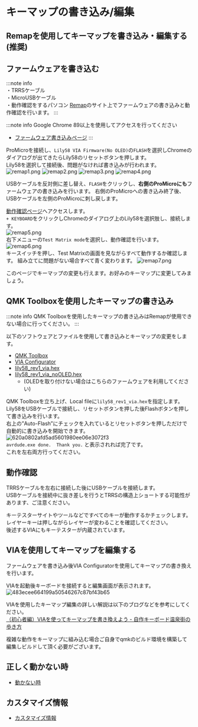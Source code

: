 # キーマップの書き込み/編集

## Remapを使用してキーマップを書き込み・編集する(推奨)
## ファームウェアを書き込む
:::note info  
    ・TRRSケーブル  
    ・MicroUSBケーブル  
    ・動作確認をするパソコン
[Remap](https://remap-keys.app/)のサイト上でファームウェアの書き込みと動作確認を行います。
:::

:::note info
    Google Chrome 89以上を使用してアクセスを行ってください
- [ファームウェア書き込みページ](https://remap-keys.app/catalog/jztXFjMO9ZAIzyFT7CSe/firmware)
:::

ProMicroを接続し、`Lily58 VIA Firmware(No OLED)`の`FLASH`を選択しChromeのダイアログが出てきたらLily58のリセットボタンを押します。   
Lily58を選択して接続後、問題がなければ書き込みが行われます。
![remap1.png](/img/remap1.png)
![remap2.png](/img/remap2.png)
![remap3.png](/img/remap3.png)
![remap4.png](/img/remap4.png)

USBケーブルを反対側に差し替え、`FLASH`をクリックし、**右側のProMicroにも**ファームウェアの書き込みを行います。
右側のProMicroへの書き込み終了後、USBケーブルを左側のProMicroに刺し戻します。

[動作確認ページ](https://remap-keys.app/configure)へアクセスします。    
`+ KEYBOARD`をクリックしChromeのダイアログ上のLily58を選択肢し、接続します。    
![remap5.png](/img/remap5.png)  
右下メニューの`Test Matrix mode`を選択し、動作確認を行います。  
![remap6.png](/img/remap6.png)  
キースイッチを押し、Test Matrixの画面を見ながらすべて動作するか確認します。 
組み立てに問題がない場合すべて青く変わります。
![remap7.png](/img/remap7.png)  

このページでキーマップの変更も行えます。お好みのキーマップに変更してみましょう。

## QMK Toolboxを使用したキーマップの書き込み
:::note info
    QMK Toolboxを使用したキーマップの書き込みはRemapが使用できない場合に行ってください。
:::

以下のソフトウェアとファイルを使用して書き込みとキーマップの変更をします。

- [QMK Toolbox](https://github.com/qmk/qmk_toolbox/releases)  
- [VIA Configurator](https://github.com/the-via/releases/releases/)
- [lily58_rev1_via.hex](https://drive.google.com/file/d/1pNQqg-wFip-hwCnLi7aFFjNfxRyyM5Q5/view?usp=sharing)  
- [lily58_rev1_via_noOLED.hex](https://drive.google.com/file/d/19CiNewbTT1lCRrP8-DUQJo7VaEKvU591/view?usp=sharing)
    - (OLEDを取り付けない場合はこちらのファームウェアを利用してください)  

QMK Toolboxを立ち上げ、Local fileに`lily58_rev1_via.hex`を指定します。    
Lily58をUSBケーブルで接続し、リセットボタンを押した後Flashボタンを押して書き込みを行います。  
右上の”Auto-Flash”にチェックを入れているとリセットボタンを押しただけで自動的に書き込みを開始できます。  
![620a0802afd5ad5601980ee06e3072f3](https://user-images.githubusercontent.com/6285554/90002333-7f473180-dccd-11ea-9869-1cee90a5098c.png)  
`avrdude.exe done.  Thank you.`
と表示されれば完了です。  
これを左右両方行ってください。

## 動作確認
TRRSケーブルを左右に接続した後にUSBケーブルを接続します。  
USBケーブルを接続中に抜き差しを行うとTRRSの構造上ショートする可能性があります、ご注意ください。  
  
キーテスターサイトやツールなどですべてのキーが動作するかチェックします。  
レイヤーキーは押しながらレイヤーが変わることを確認してください。  
後述するVIAにもキーテスターが内蔵されています。  

## VIAを使用してキーマップを編集する
ファームウェアを書き込み後VIA Configuratorを使用してキーマップの書き換えを行います。

VIAを起動後キーボードを接続すると編集画面が表示されます。  
![483ecee664199a50546267c87bf43b65](https://user-images.githubusercontent.com/6285554/89755605-f2f50d00-db1a-11ea-9c02-7f7ee96179a9.png)  


VIAを使用したキーマップ編集の詳しい解説は以下のブログなどを参考にしてください。  
[（初心者編）VIAを使ってキーマップを書き換えよう - 自作キーボード温泉街の歩き方](https://salicylic-acid3.hatenablog.com/entry/via-manual)

複雑な動作をキーマップに組み込む場合ご自身でqmkのビルド環境を構築して編集しビルドして頂く必要がございます。  

## 正しく動かない時
 - [動かない時](help.md)

## カスタマイズ情報
 - [カスタマイズ情報](customize.md)